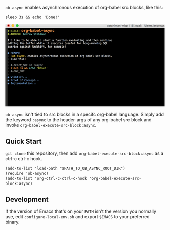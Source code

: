 `ob-async` enables asynchronous execution of org-babel src blocks,
like this:

    sleep 3s && echo 'Done!'

![Demo of async sh execution](readme-demo.gif)

`ob-async` isn't tied to src blocks in a specifc org-babel
language. Simply add the keyword `:async` to the header-args of any
org-babel src block and invoke `org-babel-execute-src-block:async`.

## Quick Start

`git clone` this repository, then add
`org-babel-execute-src-block:async` as a ctrl-c ctrl-c hook.

    (add-to-list 'load-path "$PATH_TO_OB_ASYNC_ROOT_DIR")
    (require 'ob-async)
    (add-to-list 'org-ctrl-c-ctrl-c-hook 'org-babel-execute-src-block:async)

## Development

If the version of Emacs that's on your `PATH` isn't the version you
normally use, edit `configure-local-env.sh` and export `$EMACS` to
your preferred binary.
